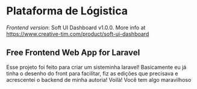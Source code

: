 # Plataforma de Lógistica 
*Frontend version*: Soft UI Dashboard v1.0.0. More info at https://www.creative-tim.com/product/soft-ui-dashboard

## Free Frontend Web App for Laravel
Esse projeto foi feito para criar um sisteminha laravel! Basicamente eu já tinha o desenho do front para facilitar, fiz as edições que precisava e acrescentei o backend de minha autoria! 
Voilà! Você tem algo maravilhoso
